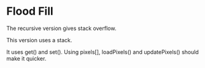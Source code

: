 # Flood Fill

The recursive version gives stack overflow.

This version uses a stack.

It uses get() and set(). Using pixels[], loadPixels() and updatePixels() should make it quicker.